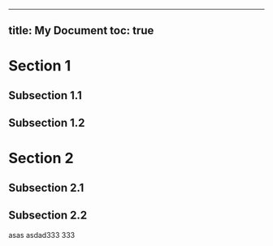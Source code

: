 
---
title: My Document
toc: true
---

# Section 1

## Subsection 1.1

## Subsection 1.2

# Section 2

## Subsection 2.1

## Subsection 2.2
asas
asdad333
333